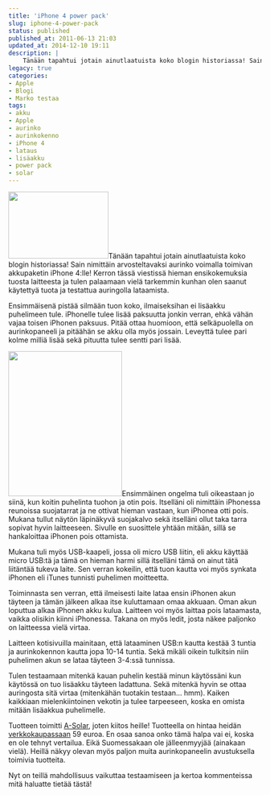 ```yaml
---
title: 'iPhone 4 power pack'
slug: iphone-4-power-pack
status: published
published_at: 2011-06-13 21:03
updated_at: 2014-12-10 19:11
description: |
    Tänään tapahtui jotain ainutlaatuista koko blogin historiassa! Sain nimittäin arvosteltavaksi aurinko voimalla toimivan akkupaketin iPhone 4:lle! Kerron tässä viestissä hieman ensikokemuksia tuosta laitteesta ja tulen palaamaan vielä tarkemmin kunhan olen saanut käytettyä tuota ja testattua auringolla lataamista. Ensimmäisenä pistää silmään tuon koko, ilmaiseksihan ei lisäakku puhelimeen tule. iPhonelle tulee lisää paksuutta jonkin verran, ehkä vähän… Jatka lukemista iPhone 4 power pack
legacy: true
categories:
- Apple
- Blogi
- Marko testaa
tags:
- akku
- Apple
- aurinko
- aurinkokenno
- iPhone 4
- lataus
- lisäakku
- power pack
- solar
---
```


<p><img loading="lazy" decoding="async" class="alignright size-medium wp-image-2171" title="Pelkkä kuori" src="https://cdn.markokaartinen.net/uploads/2011/06/AM-403_aWEB-554x368.jpg" alt="" width="199" height="133" />Tänään tapahtui jotain ainutlaatuista koko blogin historiassa! Sain nimittäin arvosteltavaksi aurinko voimalla toimivan akkupaketin iPhone 4:lle! Kerron tässä viestissä hieman ensikokemuksia tuosta laitteesta ja tulen palaamaan vielä tarkemmin kunhan olen saanut käytettyä tuota ja testattua auringolla lataamista.</p>
<p>Ensimmäisenä pistää silmään tuon koko, ilmaiseksihan ei lisäakku puhelimeen tule. iPhonelle tulee lisää paksuutta jonkin verran, ehkä vähän vajaa toisen iPhonen paksuus. Pitää ottaa huomioon, että selkäpuolella on aurinkopaneeli ja pitäähän se akku olla myös jossain. Leveyttä tulee pari kolme milliä lisää sekä pituutta tulee sentti pari lisää.</p>
<p><a href="https://cdn.markokaartinen.net/uploads/2011/06/AM403DUO.jpg"><img loading="lazy" decoding="async" class="alignright size-full wp-image-2174" title="Etu- ja takapuoli" src="https://cdn.markokaartinen.net/uploads/2011/06/AM403DUO.jpg" alt="" width="226" height="288" /></a>Ensimmäinen ongelma tuli oikeastaan jo siinä, kun koitin puhelinta tuohon ja otin pois. Itselläni oli nimittäin iPhonessa reunoissa suojatarrat ja ne ottivat hieman vastaan, kun iPhonea otti pois. Mukana tullut näytön läpinäkyvä suojakalvo sekä itselläni ollut taka tarra sopivat hyvin laitteeseen. Sivulle en suosittele yhtään mitään, sillä se hankaloittaa iPhonen pois ottamista.</p>
<p>Mukana tuli myös USB-kaapeli, jossa oli micro USB liitin, eli akku käyttää micro USB:tä ja tämä on hieman harmi sillä itselläni tämä on ainut tätä liitäntää tukeva laite. Sen verran kokeilin, että tuon kautta voi myös synkata iPhonen eli iTunes tunnisti puhelimen moitteetta.</p>
<p>Toiminnasta sen verran, että ilmeisesti laite lataa ensin iPhonen akun täyteen ja tämän jälkeen alkaa itse kuluttamaan omaa akkuaan. Oman akun loputtua alkaa iPhonen akku kulua. Laitteen voi myös laittaa pois lataamasta, vaikka olisikin kiinni iPhonessa. Takana on myös ledit, josta näkee paljonko on laitteessa vielä virtaa.</p>
<p>Laitteen kotisivuilla mainitaan, että lataaminen USB:n kautta kestää 3 tuntia ja aurinkokennon kautta jopa 10-14 tuntia. Sekä mikäli oikein tulkitsin niin puhelimen akun se lataa täyteen 3-4:ssä tunnissa.</p>
<p>Tulen testaamaan mitenkä kauan puhelin kestää minun käytössäni kun käytössä on tuo lisäakku täyteen ladattuna. Sekä mitenkä hyvin se ottaa auringosta sitä virtaa (mitenkähän tuotakin testaan&#8230; hmm). Kaiken kaikkiaan mielenkiintoinen vekotin ja tulee tarpeeseen, koska en omista mitään lisäakkua puhelimelle.</p>
<p>Tuotteen toimitti <a href="http://a-solar.eu/" target="_blank">A-Solar</a>, joten kiitos heille! Tuotteella on hintaa heidän <a href="http://a-solar.eu/EN/solar_chargers_%20super_charger_for_iphone4.htm" target="_blank">verkkokaupassaan</a> 59 euroa. En osaa sanoa onko tämä halpa vai ei, koska en ole tehnyt vertailua. Eikä Suomessakaan ole jälleenmyyjää (ainakaan vielä). Heillä näkyy olevan myös paljon muita aurinkopaneelin avustuksella toimivia tuotteita.</p>
<p>Nyt on teillä mahdollisuus vaikuttaa testaamiseen ja kertoa kommenteissa mitä haluatte tietää tästä!</p>